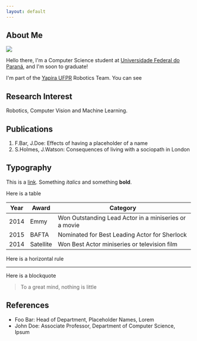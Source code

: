 ```yaml
---
layout: default
---
```


## About Me

<img class="profile-picture" src="https://avatars.githubusercontent.com/u/55661167?v=4">

Hello there, I'm a Computer Science student at [Universidade Federal do Paraná](http://bcc.ufpr.br/), and I'm soon to graduate! 

I'm part of the [Yapira UFPR](https://www.facebook.com/ufpr.yapira) Robotics Team. You can see


## Research Interest

Robotics, Computer Vision and Machine Learning.

## Publications

1. F.Bar, J.Doe: Effects of having a placeholder of a name
2. S.Holmes, J.Watson: Consequences of living with a sociopath in London

## Typography

This is a [link](http://google.com). Something *italics* and something **bold**.

Here is a table

Year | Award | Category
-----|-------|--------
2014 | Emmy  | Won Outstanding Lead Actor in a miniseries or a movie
2015 | BAFTA | Nominated for Best Leading Actor for Sherlock
2014 | Satellite | Won Best Actor miniseries or television film

Here is a horizontal rule

---

Here is a blockquote

> To a great mind, nothing is little

## References

* Foo Bar: Head of Department, Placeholder Names, Lorem
* John Doe: Associate Professor, Department of Computer Science, Ipsum
